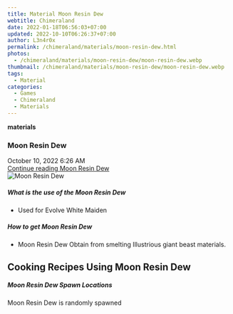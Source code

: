 ```yaml
---
title: Material Moon Resin Dew
webtitle: Chimeraland
date: 2022-01-18T06:56:03+07:00
updated: 2022-10-10T06:26:37+07:00
author: L3n4r0x
permalink: /chimeraland/materials/moon-resin-dew.html
photos:
  - /chimeraland/materials/moon-resin-dew/moon-resin-dew.webp
thumbnail: /chimeraland/materials/moon-resin-dew/moon-resin-dew.webp
tags:
  - Material
categories:
  - Games
  - Chimeraland
  - Materials
---
```


<section id="bootstrap-wrapper">
  <link
    rel="stylesheet"
    href="https://cdn.statically.io/gh/dimaslanjaka/Web-Manajemen/40ac3225/css/bootstrap-4.5-wrapper.css"
  />
  <div
    class="row g-0 border rounded overflow-hidden flex-md-row mb-4 shadow-sm position-relative"
  >
    <div class="col p-4 d-flex flex-column position-static">
      <strong class="d-inline-block mb-2 text-success">materials</strong>
      <h3 class="mb-0">Moon Resin Dew</h3>
      <div class="mb-1 text-muted">October 10, 2022 6:26 AM</div>
      <a
        href="/chimeraland/materials/moon-resin-dew.html"
        class="stretched-link d-none"
        >Continue reading Moon Resin Dew</a
      >
    </div>
    <div class="col-auto d-none d-lg-block">
      <img
        src="/chimeraland/materials/moon-resin-dew/moon-resin-dew.webp"
        alt="Moon Resin Dew"
      />
    </div>
  </div>
  <div class="row">
    <div class="col-lg-6 col-12 mb-2">
      <div class="card">
        <div class="card-body">
          <h5 class="card-title">What is the use of the Moon Resin Dew</h5>
          <div class="card-text">
            <ul>
              <li>Used for Evolve White Maiden</li>
            </ul>
          </div>
        </div>
      </div>
    </div>
    <div class="col-lg-6 col-12 mb-2">
      <div class="card">
        <div class="card-body">
          <h5 class="card-title">How to get Moon Resin Dew</h5>
          <div class="card-text">
            <ul>
              <li>
                Moon Resin Dew Obtain from smelting Illustrious giant beast
                materials.
              </li>
            </ul>
          </div>
        </div>
      </div>
    </div>
    <div class="col-lg-6 col-12 mb-2">
      <h2 id="cookable">Cooking Recipes Using Moon Resin Dew</h2>
    </div>
    <div class="col-12 mb-2">
      <h5>Moon Resin Dew Spawn Locations</h5>
      <p>Moon Resin Dew is randomly spawned</p>
    </div>
  </div>
</section>
